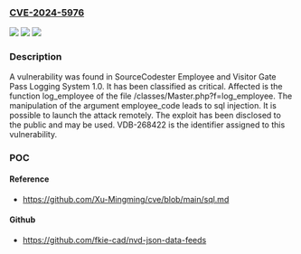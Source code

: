### [CVE-2024-5976](https://cve.mitre.org/cgi-bin/cvename.cgi?name=CVE-2024-5976)
![](https://img.shields.io/static/v1?label=Product&message=Employee%20and%20Visitor%20Gate%20Pass%20Logging%20System&color=blue)
![](https://img.shields.io/static/v1?label=Version&message=%3D%201.0%20&color=brighgreen)
![](https://img.shields.io/static/v1?label=Vulnerability&message=CWE-89%20SQL%20Injection&color=brighgreen)

### Description

A vulnerability was found in SourceCodester Employee and Visitor Gate Pass Logging System 1.0. It has been classified as critical. Affected is the function log_employee of the file /classes/Master.php?f=log_employee. The manipulation of the argument employee_code leads to sql injection. It is possible to launch the attack remotely. The exploit has been disclosed to the public and may be used. VDB-268422 is the identifier assigned to this vulnerability.

### POC

#### Reference
- https://github.com/Xu-Mingming/cve/blob/main/sql.md

#### Github
- https://github.com/fkie-cad/nvd-json-data-feeds

